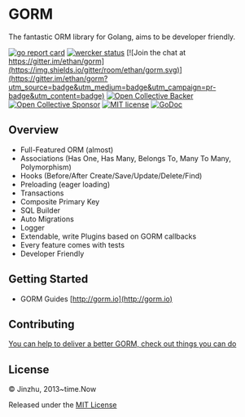 # GORM

The fantastic ORM library for Golang, aims to be developer friendly.

[![go report card](https://goreportcard.com/badge/github.com/zhinanxing/gorm "go report card")](https://goreportcard.com/report/github.com/zhinanxing/gorm)
[![wercker status](https://app.wercker.com/status/8596cace912c9947dd9c8542ecc8cb8b/s/master "wercker status")](https://app.wercker.com/project/byKey/8596cace912c9947dd9c8542ecc8cb8b)
[![Join the chat at https://gitter.im/ethan/gorm](https://img.shields.io/gitter/room/ethan/gorm.svg)](https://gitter.im/ethan/gorm?utm_source=badge&utm_medium=badge&utm_campaign=pr-badge&utm_content=badge)
[![Open Collective Backer](https://opencollective.com/gorm/tiers/backer/badge.svg?label=backer&color=brightgreen "Open Collective Backer")](https://opencollective.com/gorm)
[![Open Collective Sponsor](https://opencollective.com/gorm/tiers/sponsor/badge.svg?label=sponsor&color=brightgreen "Open Collective Sponsor")](https://opencollective.com/gorm)
[![MIT license](http://img.shields.io/badge/license-MIT-brightgreen.svg)](http://opensource.org/licenses/MIT)
[![GoDoc](https://godoc.org/github.com/zhinanxing/gorm?status.svg)](https://godoc.org/github.com/zhinanxing/gorm)

## Overview

* Full-Featured ORM (almost)
* Associations (Has One, Has Many, Belongs To, Many To Many, Polymorphism)
* Hooks (Before/After Create/Save/Update/Delete/Find)
* Preloading (eager loading)
* Transactions
* Composite Primary Key
* SQL Builder
* Auto Migrations
* Logger
* Extendable, write Plugins based on GORM callbacks
* Every feature comes with tests
* Developer Friendly

## Getting Started

* GORM Guides [http://gorm.io](http://gorm.io)

## Contributing

[You can help to deliver a better GORM, check out things you can do](http://gorm.io/contribute.html)

## License

© Jinzhu, 2013~time.Now

Released under the [MIT License](https://github.com/zhinanxing/gorm/blob/master/License)
